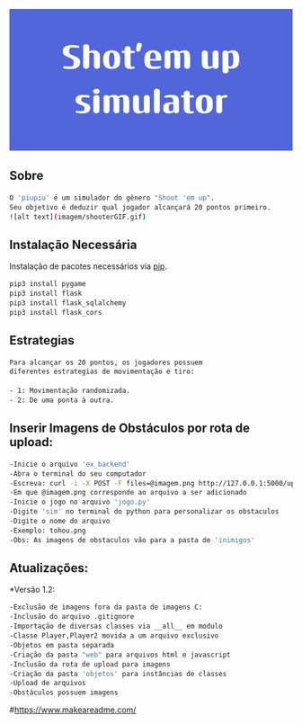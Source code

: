 ![alt text](imagem/Shot'em_up_simulator.png)

## Sobre
```bash
O 'piupiu' é um simulador do gênero "Shoot 'em up".
Seu objetivo é deduzir qual jogador alcançará 20 pontos primeiro.
![alt text](imagem/shooterGIF.gif)
```

## Instalação Necessária

Instalação de pacotes necessários via [pip](https://pip.pypa.io/en/stable/).

```bash
pip3 install pygame
pip3 install flask
pip3 install flask_sqlalchemy
pip3 install flask_cors
```

## Estrategias
```bash
Para alcançar os 20 pontos, os jogadores possuem 
diferentes estrategias de movimentação e tiro:

- 1: Movimentação randomizada.
- 2: De uma ponta à outra.
```

## Inserir Imagens de Obstáculos por rota de upload:

```bash
-Inicie o arquivo 'ex_backend'
-Abra o terminal do seu computador
-Escreva: curl -i -X POST -F files=@imagem.png http://127.0.0.1:5000/upload
-Em que @imagem.png corresponde ao arquivo a ser adicionado
-Inicie o jogo no arquivo 'jogo.py'
-Digite 'sim' no terminal do python para personalizar os obstaculos
-Digite o nome do arquivo
-Exemplo: tohou.png
-Obs: As imagens de obstaculos vão para a pasta de 'inimigos'
```

## Atualizações:
*Versão 1.2:
```bash
-Exclusão de imagens fora da pasta de imagens C:
-Inclusão do arquivo .gitignore
-Importação de diversas classes via __all__ em modulo
-Classe Player,Player2 movida a um arquivo exclusivo
-Objetos em pasta separada
-Criação da pasta "web" para arquivos html e javascript
-Inclusão da rota de upload para imagens
-Criação da pasta 'objetos' para instâncias de classes
-Upload de arquivos
-Obstáculos possuem imagens
```
#https://www.makeareadme.com/
